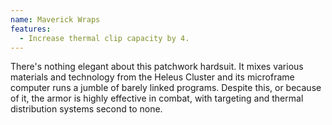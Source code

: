 ```yaml
---
name: Maverick Wraps
features:
  - Increase thermal clip capacity by 4.
---
```

There's nothing elegant about this patchwork hardsuit. It mixes various materials and technology from the Heleus Cluster and its microframe computer runs a jumble of barely linked programs. Despite this, or because of it, the armor is highly effective in combat, with targeting and thermal distribution systems second to none.